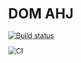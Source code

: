# DOM AHJ

[![Build status](https://ci.appveyor.com/api/projects/status/ddp1ibbl6mjogw8y?svg=true)](https://ci.appveyor.com/project/demargorn/dom-ahj)

![CI](https://github.com/demargorn/dom-ahj/actions/workflows/web.yml/badge.svg)
